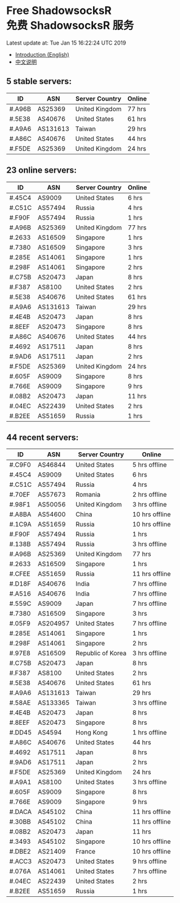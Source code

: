 # Free ShadowsocksR<br>免费 ShadowsocksR 服务

Latest update at: Tue Jan 15 16:22:24 UTC 2019

- [Introduction (English)](https://vision-network.readthedocs.io/en/latest/autossr/autossr.html)
- [中文说明](https://vision-network.readthedocs.io/zh_CN/latest/autossr/autossr.html)


## 5 stable servers:

| ID | ASN | Server Country | Online |
| ------ | ------ | ------ | ------ |
| #.A96B | AS25369 | United Kingdom | 77 hrs |
| #.5E38 | AS40676 | United States | 61 hrs |
| #.A9A6 | AS131613 | Taiwan | 29 hrs |
| #.A86C | AS40676 | United States | 44 hrs |
| #.F5DE | AS25369 | United Kingdom | 24 hrs |

## 23 online servers:

| ID | ASN | Server Country | Online |
| ------ | ------ | ------ | ------ |
| #.45C4 | AS9009 | United States | 6 hrs |
| #.C51C | AS57494 | Russia | 4 hrs |
| #.F90F | AS57494 | Russia | 1 hrs |
| #.A96B | AS25369 | United Kingdom | 77 hrs |
| #.2633 | AS16509 | Singapore | 1 hrs |
| #.7380 | AS16509 | Singapore | 3 hrs |
| #.285E | AS14061 | Singapore | 1 hrs |
| #.298F | AS14061 | Singapore | 2 hrs |
| #.C75B | AS20473 | Japan | 8 hrs |
| #.F387 | AS8100 | United States | 2 hrs |
| #.5E38 | AS40676 | United States | 61 hrs |
| #.A9A6 | AS131613 | Taiwan | 29 hrs |
| #.4E4B | AS20473 | Japan | 8 hrs |
| #.8EEF | AS20473 | Singapore | 8 hrs |
| #.A86C | AS40676 | United States | 44 hrs |
| #.4692 | AS17511 | Japan | 8 hrs |
| #.9AD6 | AS17511 | Japan | 2 hrs |
| #.F5DE | AS25369 | United Kingdom | 24 hrs |
| #.605F | AS9009 | Singapore | 8 hrs |
| #.766E | AS9009 | Singapore | 9 hrs |
| #.08B2 | AS20473 | Japan | 11 hrs |
| #.04EC | AS22439 | United States | 2 hrs |
| #.B2EE | AS51659 | Russia | 1 hrs |

## 44 recent servers:

| ID | ASN | Server Country | Online |
| ------ | ------ | ------ | ------ |
| #.C9F0 | AS46844 | United States | 5 hrs offline |
| #.45C4 | AS9009 | United States | 6 hrs |
| #.C51C | AS57494 | Russia | 4 hrs |
| #.70EF | AS57673 | Romania | 2 hrs offline |
| #.98F1 | AS50056 | United Kingdom | 3 hrs offline |
| #.A8BA | AS54600 | China | 10 hrs offline |
| #.1C9A | AS51659 | Russia | 10 hrs offline |
| #.F90F | AS57494 | Russia | 1 hrs |
| #.138B | AS57494 | Russia | 3 hrs offline |
| #.A96B | AS25369 | United Kingdom | 77 hrs |
| #.2633 | AS16509 | Singapore | 1 hrs |
| #.CFEE | AS51659 | Russia | 11 hrs offline |
| #.D18F | AS40676 | India | 7 hrs offline |
| #.A516 | AS40676 | India | 7 hrs offline |
| #.559C | AS9009 | Japan | 7 hrs offline |
| #.7380 | AS16509 | Singapore | 3 hrs |
| #.05F9 | AS204957 | United States | 7 hrs offline |
| #.285E | AS14061 | Singapore | 1 hrs |
| #.298F | AS14061 | Singapore | 2 hrs |
| #.97E8 | AS16509 | Republic of Korea | 3 hrs offline |
| #.C75B | AS20473 | Japan | 8 hrs |
| #.F387 | AS8100 | United States | 2 hrs |
| #.5E38 | AS40676 | United States | 61 hrs |
| #.A9A6 | AS131613 | Taiwan | 29 hrs |
| #.58AE | AS133365 | Taiwan | 3 hrs offline |
| #.4E4B | AS20473 | Japan | 8 hrs |
| #.8EEF | AS20473 | Singapore | 8 hrs |
| #.DD45 | AS4594 | Hong Kong | 1 hrs offline |
| #.A86C | AS40676 | United States | 44 hrs |
| #.4692 | AS17511 | Japan | 8 hrs |
| #.9AD6 | AS17511 | Japan | 2 hrs |
| #.F5DE | AS25369 | United Kingdom | 24 hrs |
| #.A9A1 | AS8100 | United States | 3 hrs offline |
| #.605F | AS9009 | Singapore | 8 hrs |
| #.766E | AS9009 | Singapore | 9 hrs |
| #.DACA | AS45102 | China | 11 hrs offline |
| #.30BB | AS45102 | China | 11 hrs offline |
| #.08B2 | AS20473 | Japan | 11 hrs |
| #.3493 | AS45102 | Singapore | 10 hrs offline |
| #.DBE2 | AS21409 | France | 10 hrs offline |
| #.ACC3 | AS20473 | United States | 9 hrs offline |
| #.076A | AS14061 | United States | 7 hrs offline |
| #.04EC | AS22439 | United States | 2 hrs |
| #.B2EE | AS51659 | Russia | 1 hrs |


